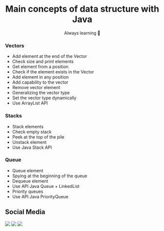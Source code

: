 <h1 align="center">Main concepts of data structure with Java</h1>
<p align="center"> Always learning 🚀</p>

### Vectors
- Add element at the end of the Vector
- Check size and print elements
- Get element from a position
- Check if the element exists in the Vector
- Add element in any position
- Add capability to the vector
- Remove vector element
- Generalizing the vector type
- Set the vector type dynamically
- Use ArrayList API

### Stacks
- Stack elements
- Check empty stack
- Peek at the top of the pile
- Unstack element
- Use Java Stack API

### Queue
- Queue element
- Spying at the beginning of the queue
- Dequeue element
- Use API Java Queue + LinkedList
- Priority queues
- Use API Java PriorityQueue

## Social Media
[<img src="https://img.shields.io/badge/twitter-%231DA1F2.svg?&style=for-the-badge&logo=twitter&logoColor=white" />](https://twitter.com/jairosilva2005)
[<img src = "https://img.shields.io/badge/instagram-%23E4405F.svg?&style=for-the-badge&logo=instagram&logoColor=white">](https://www.instagram.com/jairo_nth/)
[<img src = "https://img.shields.io/badge/facebook-%231877F2.svg?&style=for-the-badge&logo=facebook&logoColor=white">](https://www.facebook.com/jairo.holanda.7330)
